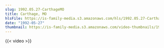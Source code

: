 ```yaml
---
slug: 1992.05.27-CarthageMO
title: Carthage, MO
hlsFile: https://is-family-media.s3.amazonaws.com/hls/1992.05.27-CarthageMO/1992.05.27-CarthageMO.m3u8
date: "1992-05-27"
thumbnail: https://is-family-media.s3.amazonaws.com/video-thumbnails/1992.05.27-CarthageMO.png
---
```

{{< video >}}
